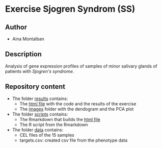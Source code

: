 # Exercise Sjogren Syndrom (SS)

## Author

* Aina Montalban 

## Description

Analysis of gene expression profiles of samples of minor salivary glands of patients with _Sjogren's syndrome_. 

## Repository content

* The folder [results]() contains:
    + The [html file]() with the code and the results of the exercise
    + The [images]() folder with the dendogram and the PCA plot 
* The folder [scripts]() contains:
	+ The Rmarkdown that builds the [html file]()
	+ The R script from the Rmarkdown
* The folder [data]() contains:
	+ CEL files of the 15 samples
	+ targets.csv: created csv file from the phenotype data 


